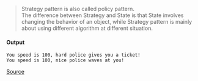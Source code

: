 > Strategy pattern is also called policy pattern.  
> The difference between Strategy and State is that State involves changing the behavior of an object, while Strategy pattern is mainly about using different algorithm at different situation.

#### Output
```
You speed is 100, hard police gives you a ticket!
You speed is 100, nice police waves at you!
```

[Source](https://www.programcreek.com/2011/01/a-java-example-of-strategy-design-pattern/)

